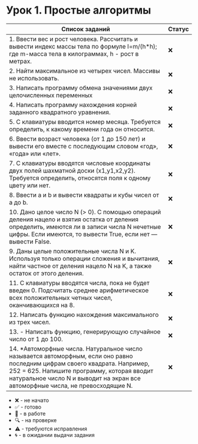 # Урок 1. Простые алгоритмы

| Список заданий                                                                                                                                                                                                                                                | Статус |
| ------------------------------------------------------------------------------------------------------------------------------------------------------------------------------------------------------------------------------------------------------------- | ------ |
| 1. Ввести вес и рост человека. Рассчитать и вывести индекс массы тела по формуле I=m/(h\*h); где m-масса тела в килограммах, h - рост в метрах.                                                                                                               | :x:    |
| 2. Найти максимальное из четырех чисел. Массивы не использовать.                                                                                                                                                                                              | :x:    |
| 3. Написать программу обмена значениями двух целочисленных переменных                                                                                                                                                                                         | :x:    |
| 4. Написать программу нахождения корней заданного квадратного уравнения.                                                                                                                                                                                      | :x:    |
| 5. С клавиатуры вводится номер месяца. Требуется определить, к какому времени года он относится.                                                                                                                                                              | :x:    |
| 6. Ввести возраст человека (от 1 до 150 лет) и вывести его вместе с последующим словом «год», «года» или «лет».                                                                                                                                               | :x:    |
| 7. С клавиатуры вводятся числовые координаты двух полей шахматной доски (x1,y1,x2,y2). Требуется определить, относятся поля к одному цвету или нет.                                                                                                           | :x:    |
| 8. Ввести a и b и вывести квадраты и кубы чисел от a до b.                                                                                                                                                                                                    | :x:    |
| 10. Дано целое число N (> 0). С помощью операций деления нацело и взятия остатка от деления определить, имеются ли в записи числа N нечетные цифры. Если имеются, то вывести True, если нет — вывести False.                                                  | :x:    |
| 9. Даны целые положительные числа N и K. Используя только операции сложения и вычитания, найти частное от деления нацело N на K, а также остаток от этого деления.                                                                                            | :x:    |
| 11. С клавиатуры вводятся числа, пока не будет введен 0. Подсчитать среднее арифметическое всех положительных четных чисел, оканчивающихся на 8.                                                                                                              | :x:    |
| 12. Написать функцию нахождения максимального из трех чисел.                                                                                                                                                                                                  | :x:    |
| 13. - Написать функцию, генерирующую случайное число от 1 до 100.                                                                                                                                                                                             | :x:    |
| 14. \*Автоморфные числа. Натуральное число называется автоморфным, если оно равно последним цифрам своего квадрата. Например, 252 = 625. Напишите программу, которая вводит натуральное число N и выводит на экран все автоморфные числа, не превосходящие N. | :x:    |

-   :x: - не начато
-   :white_check_mark: - готово
-   :memo: - в работе
-   :mag: - на проверке
-   :warning: - требуются исправления
-   :cyclone: - в ожидании выдачи задания
